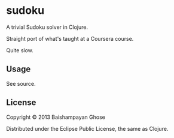 # sudoku

A trivial Sudoku solver in Clojure.

Straight port of what's taught at a Coursera course.

Quite slow.

## Usage

See source.

## License

Copyright © 2013 Baishampayan Ghose

Distributed under the Eclipse Public License, the same as Clojure.
